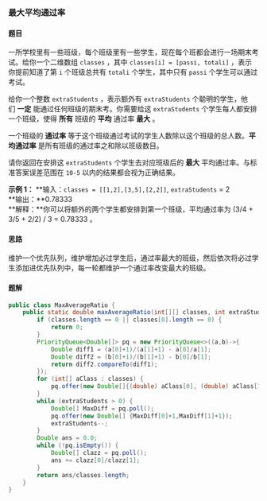 ### 最大平均通过率
#### 题目
一所学校里有一些班级，每个班级里有一些学生，现在每个班都会进行一场期末考试。给你一个二维数组 `classes` ，其中 `classes[i] = [passi, totali]` ，表示你提前知道了第 `i` 个班级总共有 `totali` 个学生，其中只有 `passi` 个学生可以通过考试。

给你一个整数 `extraStudents` ，表示额外有 `extraStudents` 个聪明的学生，他们 **一定** 能通过任何班级的期末考。你需要给这 `extraStudents` 个学生每人都安排一个班级，使得 **所有** 班级的 **平均** 通过率 **最大** 。

一个班级的 **通过率** 等于这个班级通过考试的学生人数除以这个班级的总人数。**平均通过率** 是所有班级的通过率之和除以班级数目。

请你返回在安排这 `extraStudents` 个学生去对应班级后的 **最大** 平均通过率。与标准答案误差范围在 `10-5` 以内的结果都会视为正确结果。

**示例 1：**
**输入：`classes = [[1,2],[3,5],[2,2]]`, `extraStudents` = 2  
**输出：**0.78333  
**解释：**你可以将额外的两个学生都安排到第一个班级，平均通过率为 (3/4 + 3/5 + 2/2) / 3 = 0.78333 。  

#### 思路
维护一个优先队列，维护增加必过学生后，通过率最大的班级，然后依次将必过学生添加进优先队列中，每一轮都维护一个通过率改变最大的班级。

#### 题解
```java
public class MaxAverageRatio {  
    public static double maxAverageRatio(int[][] classes, int extraStudents) {  
        if (classes.length == 0 || classes[0].length == 0) {  
            return 0;  
        }  
        PriorityQueue<Double[]> pq = new PriorityQueue<>((a,b)->{  
            Double diff1 = (a[0]+1)/(a[1]+1) - a[0]/a[1];  
            Double diff2 = (b[0]+1)/(b[1]+1) - b[0]/b[1];  
            return diff2.compareTo(diff1);  
        });  
        for (int[] aClass : classes) {  
            pq.offer(new Double[]{(double) aClass[0], (double) aClass[1]});  
        }  
        while (extraStudents > 0) {  
            Double[] MaxDiff = pq.poll();  
            pq.offer(new Double[] {MaxDiff[0]+1,MaxDiff[1]+1});  
            extraStudents--;  
        }  
        Double ans = 0.0;  
        while (!pq.isEmpty()) {  
            Double[] clazz = pq.poll();  
            ans += clazz[0]/clazz[1];  
        }  
        return ans/classes.length;  
    }  
}
```